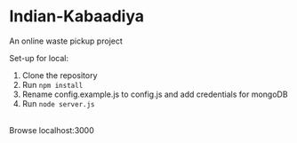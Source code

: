 # Indian-Kabaadiya
An online waste pickup project<br />

Set-up for local:<br />
1. Clone the repository <br />
2. Run `npm install` <br />
3. Rename config.example.js to config.js and add credentials for mongoDB <br />
4. Run `node server.js`<br />
<br />
Browse localhost:3000
